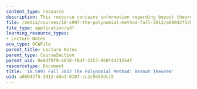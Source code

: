 ```yaml
---
content_type: resource
description: This resource contains information regarding bezout theorem.
file: /media/courses/18-s997-the-polynomial-method-fall-2012/a08042f5391240a1018fcc1c9e55dc15_MIT18_S997F12_lec13.pdf
file_type: application/pdf
learning_resource_types:
- Lecture Notes
ocw_type: OCWFile
parent_title: Lecture Notes
parent_type: CourseSection
parent_uid: 0e8df9f9-b058-f84f-2357-9b0f4471554f
resourcetype: Document
title: '18.S997 Fall 2012 The Polynomial Method: Bezout Theorem'
uid: a08042f5-3912-40a1-018f-cc1c9e55dc15
---
```

